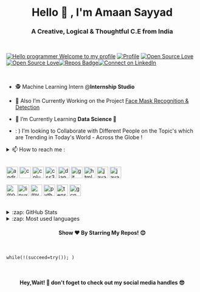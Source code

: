 <h1 align="center">Hello 👋 , I'm Amaan Sayyad </h1>
<h3 align="center"> A Creative, Logical & Thoughtful C.E from India</h3><br>

[![Hello programmer Welcome to my profile](https://img.shields.io/badge/Hello,Programmer!-Welcome<3-brightgreen.svg?style=flat&logo=github)](https://github.com/AmaanSayyad) [![Profile](https://Visitor-badge.glitch.me/badge?page_id=AmaanSayyad.profileviews-badge)](https://github.com/AmaanSayyad) [![Open Source Love](https://img.shields.io/github/followers/AmaanSayyad?style=social)](https://github.com/AmaanSayyad?tab=followers)[![Open Source Love](https://badges.frapsoft.com/os/v2/open-source.svg?v=103)](https://github.com/AmaanSayyad)[![Repos Badge](https://badges.pufler.dev/repos/AmaanSayyad)](https://badges.pufler.dev/repos/AmaanSayyad)[![Connect on LinkedIn](https://img.shields.io/badge/--linkedin?label=LinkedIn&logo=LinkedIn&style=social)](https://www.linkedin.com/in/amaan-sayyad-/)

<br>



- 🕵 Machine Learning Intern @**Internship Studio**

- 🔭 Also I’m Currently Working on the Project [Face Mask Recognition & Detection](https://github.com/AmaanSayyad/COVID-19_Face-Mask-Recognition-Detection-)

- 🌱 I’m Currently Learning **Data Science 🤩**

- : ) I’m looking to Collaborate with Different People on the Topic's which are Trending in Today's World - Across the Globe !  

<details> <summary> 📫  How to reach me :</summary><a href="amaansayyad2001@gmail.com"></a> </details>


<br>

<p align="left"><img src="https://devicons.github.io/devicon/devicon.git/icons/android/android-original-wordmark.svg" alt="android" width="30" height="30"/> <img src="https://devicons.github.io/devicon/devicon.git/icons/c/c-original.svg" alt="c" width="30" height="30"/> <img src="https://devicons.github.io/devicon/devicon.git/icons/cplusplus/cplusplus-original.svg" alt="cplusplus" width="30" height="30"/> <img src="https://devicons.github.io/devicon/devicon.git/icons/css3/css3-original-wordmark.svg" alt="css3" width="30" height="30"/> <img src="https://devicons.github.io/devicon/devicon.git/icons/django/django-original.svg" alt="django" width="30" height="30"/> <img src="https://www.vectorlogo.zone/logos/git-scm/git-scm-icon.svg" alt="git" width="30" height="30"/> <img src="https://devicons.github.io/devicon/devicon.git/icons/html5/html5-original-wordmark.svg" alt="html5" width="30" height="30"/> <img src="https://devicons.github.io/devicon/devicon.git/icons/java/java-original-wordmark.svg" alt="java" width="30" height="30"/> <img src="https://devicons.github.io/devicon/devicon.git/icons/javascript/javascript-original.svg" alt="javascript" width="30" height="30"/> 
 
 <img src="https://devicons.github.io/devicon/devicon.git/icons/mongodb/mongodb-original-wordmark.svg" alt="mongodb" width="30" height="30"/><img src="https://devicons.github.io/devicon/devicon.git/icons/linux/linux-original.svg" alt="linux" width="30" height="30"/>  <img src="https://devicons.github.io/devicon/devicon.git/icons/mysql/mysql-original-wordmark.svg" alt="mysql" width="30" height="30"/>  <img src="https://devicons.github.io/devicon/devicon.git/icons/python/python-original.svg" alt="python" width="30" height="30"/>  <img src="https://www.vectorlogo.zone/logos/tensorflow/tensorflow-icon.svg" alt="tensorflow" width="30" height="30"/>
<img src="https://www.vectorlogo.zone/logos/google_cloud/google_cloud-icon.svg" alt="gcp" width="30" height="30"/>
 </p>
<br>


<details>
  <summary>:zap: GitHub Stats</summary>
<p>&nbsp;<img align="center" src="https://github-readme-stats.vercel.app/api?username=AmaanSayyad&show_icons=true&theme=tokyonight" alt="AmaanSayyad" /></p>

</details>

<details>
  <summary>:zap: Most used languages</summary>

<p><img align="left" src="https://github-readme-stats.vercel.app/api/top-langs/?username=AmaanSayyad&layout=compact&hide=html&theme=highcontrast" alt="AmaanSayyad" /></p>
</details> 

  
<h4 align="center">Show ❤️ By Starring My Repos! 😊</h4>
<br>


```python3
while(!(succeed=try()); )
```
<br>
 <h4 align="center">Hey,Wait! 👋 don't foget to check out my social media handles 😎 </h4>
